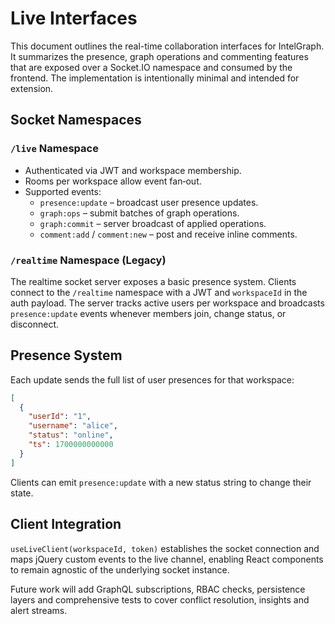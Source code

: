 # Live Interfaces

This document outlines the real-time collaboration interfaces for IntelGraph.
It summarizes the presence, graph operations and commenting features that are
exposed over a Socket.IO namespace and consumed by the frontend. The implementation
is intentionally minimal and intended for extension.

## Socket Namespaces

### `/live` Namespace

- Authenticated via JWT and workspace membership.
- Rooms per workspace allow event fan‑out.
- Supported events:
  - `presence:update` – broadcast user presence updates.
  - `graph:ops` – submit batches of graph operations.
  - `graph:commit` – server broadcast of applied operations.
  - `comment:add` / `comment:new` – post and receive inline comments.

### `/realtime` Namespace (Legacy)

The realtime socket server exposes a basic presence system. Clients connect to the `/realtime` namespace with a JWT and `workspaceId` in the auth payload. The server tracks active users per workspace and broadcasts `presence:update` events whenever members join, change status, or disconnect.

## Presence System

Each update sends the full list of user presences for that workspace:

```json
[
  {
    "userId": "1",
    "username": "alice",
    "status": "online",
    "ts": 1700000000000
  }
]
```

Clients can emit `presence:update` with a new status string to change their state.

## Client Integration

`useLiveClient(workspaceId, token)` establishes the socket connection and maps
jQuery custom events to the live channel, enabling React components to remain
agnostic of the underlying socket instance.

Future work will add GraphQL subscriptions, RBAC checks, persistence layers and
comprehensive tests to cover conflict resolution, insights and alert streams.
